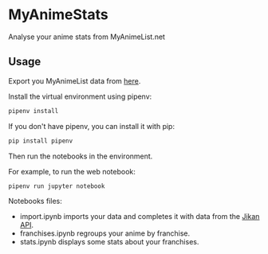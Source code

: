 # MyAnimeStats

Analyse your anime stats from MyAnimeList.net

## Usage

Export you MyAnimeList data from [here](https://myanimelist.net/panel.php?go=export).

Install the virtual environment using pipenv:

```sh
pipenv install
```

If you don't have pipenv, you can install it with pip:

```sh
pip install pipenv
```

Then run the notebooks in the environment.

For example, to run the web notebook:
```sh
pipenv run jupyter notebook
```

Notebooks files:

- import.ipynb imports your data and completes it with data from the [Jikan API](https://jikan.moe/).
- franchises.ipynb regroups your anime by franchise.
- stats.ipynb displays some stats about your franchises.
